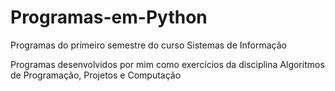 # Programas-em-Python
Programas do primeiro semestre do curso Sistemas de Informação

Programas desenvolvidos por mim como exercícios da disciplina Algoritmos de Programação, Projetos e Computação
